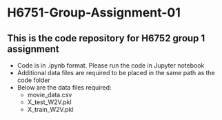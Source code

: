 # H6751-Group-Assignment-01
## This is the code repository for H6752 group 1 assignment
- Code is in .ipynb format. Please run the code in Jupyter notebook
- Additional data files are required to be placed in the same path as the code folder
- Below are the data files required:
  - movie_data.csv
  - X_test_W2V.pkl
  - X_train_W2V.pkl

